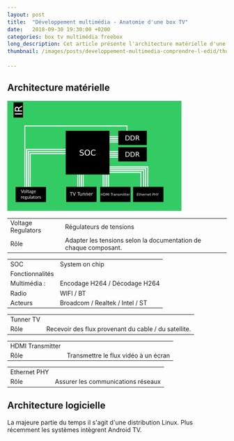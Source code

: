 ```yaml
---
layout: post
title:  "Développement multimédia - Anatomie d'une box TV"
date:   2018-09-30 19:30:00 +0200
categories: box tv multimédia freebox
long_description: Cet article présente l'architecture matérielle d'une box télévision, nous verrons également les utilitaires qui sont utilisés pour générer une distribution.
thumbnail: /images/posts/developpement-multimedia-comprendre-l-edid/thumbnail.png

---
```



## Architecture matérielle


![](/images/posts/developpement-multimedia-anatomie-box-tv/board.png)


<table>
  <tr>
    <td>
      Voltage Regulators
    </td>
    <td>Régulateurs de tensions
    </td>
  </tr>
  <tr>
    <td>
      Rôle
    </td>
    <td>
      Adapter les tensions selon la documentation de chaque composant.
    </td>    
  </tr>
</table>

<table>
  <tr>
    <td>SOC</td>
    <td>System on chip</td>
  </tr>
  <tr>
    <td>
      Fonctionnalités
    </td>
    <td>
    </td>    
  </tr>
  <tr>
    <td>
      Multimédia :
    </td>
    <td>
      Encodage H264 / Décodage H264
    </td>   
  </tr>  
  <tr>
    <td>
      Radio
    </td>
    <td>
      WIFI / BT
    </td>   
  </tr>  
  <tr>
    <td>
      Acteurs
    </td>
    <td>
      Broadcom / Realtek / Intel / ST
    </td>   
  </tr>  
</table>

<table>
  <tr>
    <td>
      Tunner TV
    </td>
    <td>
    </td>
  </tr>
  <tr>
    <td>
      Rôle
    </td>
    <td>
    Recevoir des flux provenant du cable / du satellite.
    </td>    
  </tr>
</table>


<table>
  <tr>
    <td>
      HDMI Transmitter
    </td>
    <td>
    </td>
  </tr>
  <tr>
    <td>
      Rôle
    </td>
    <td>
      Transmettre le flux vidéo à un écran
    </td>    
  </tr>
</table>

<table>
  <tr>
    <td>
      Ethernet PHY
    </td>
    <td>
    </td>
  </tr>
  <tr>
    <td>
      Rôle
    </td>
    <td>
      Assurer les communications réseaux
    </td>    
  </tr>
</table>

## Architecture logicielle

La majeure partie du temps il s'agit d'une distribution Linux. Plus récemment les systèmes intègrent Android TV.
